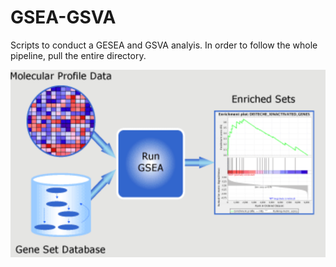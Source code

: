 # GSEA-GSVA

Scripts to conduct a GESEA and GSVA analyis. In order to follow the whole pipeline, pull the entire directory.

![](./gsea_analysis.png) 
